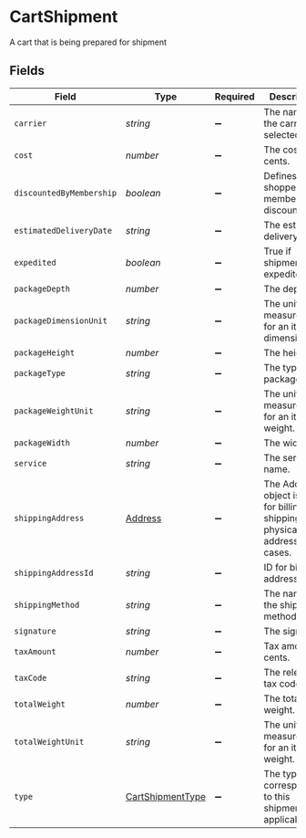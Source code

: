 # CartShipment

A cart that is being prepared for shipment


## Fields

| Field                                                                                   | Type                                                                                    | Required                                                                                | Description                                                                             | Example                                                                                 |
| --------------------------------------------------------------------------------------- | --------------------------------------------------------------------------------------- | --------------------------------------------------------------------------------------- | --------------------------------------------------------------------------------------- | --------------------------------------------------------------------------------------- |
| `carrier`                                                                               | *string*                                                                                | :heavy_minus_sign:                                                                      | The name of the carrier selected.                                                       | FedEx                                                                                   |
| `cost`                                                                                  | *number*                                                                                | :heavy_minus_sign:                                                                      | The cost in cents.                                                                      | 770                                                                                     |
| `discountedByMembership`                                                                | *boolean*                                                                               | :heavy_minus_sign:                                                                      | Defines if shopper has a membership discount.                                           | false                                                                                   |
| `estimatedDeliveryDate`                                                                 | *string*                                                                                | :heavy_minus_sign:                                                                      | The estimated delivery date.                                                            | 08-30-2022                                                                              |
| `expedited`                                                                             | *boolean*                                                                               | :heavy_minus_sign:                                                                      | True if shipment is expedited.                                                          | false                                                                                   |
| `packageDepth`                                                                          | *number*                                                                                | :heavy_minus_sign:                                                                      | The depth.                                                                              | 90                                                                                      |
| `packageDimensionUnit`                                                                  | *string*                                                                                | :heavy_minus_sign:                                                                      | The unit of measurement for an item's dimensions.                                       | cm                                                                                      |
| `packageHeight`                                                                         | *number*                                                                                | :heavy_minus_sign:                                                                      | The height.                                                                             | 103                                                                                     |
| `packageType`                                                                           | *string*                                                                                | :heavy_minus_sign:                                                                      | The type of package.                                                                    | A big package.                                                                          |
| `packageWeightUnit`                                                                     | *string*                                                                                | :heavy_minus_sign:                                                                      | The unit of measurement for an item's weight.                                           | kg                                                                                      |
| `packageWidth`                                                                          | *number*                                                                                | :heavy_minus_sign:                                                                      | The width.                                                                              | 222                                                                                     |
| `service`                                                                               | *string*                                                                                | :heavy_minus_sign:                                                                      | The service name.                                                                       | Option 1                                                                                |
| `shippingAddress`                                                                       | [Address](../../models/shared/address.md)                                               | :heavy_minus_sign:                                                                      | The Address object is used for billing, shipping, and physical store address use cases. |                                                                                         |
| `shippingAddressId`                                                                     | *string*                                                                                | :heavy_minus_sign:                                                                      | ID for billing address                                                                  | addres-1                                                                                |
| `shippingMethod`                                                                        | *string*                                                                                | :heavy_minus_sign:                                                                      | The name of the shipping method.                                                        | Unknown                                                                                 |
| `signature`                                                                             | *string*                                                                                | :heavy_minus_sign:                                                                      | The signature.                                                                          | a1B2s3dC4f5g5D6hj6E7k8F9l0                                                              |
| `taxAmount`                                                                             | *number*                                                                                | :heavy_minus_sign:                                                                      | Tax amount in cents.                                                                    | 230                                                                                     |
| `taxCode`                                                                               | *string*                                                                                | :heavy_minus_sign:                                                                      | The relevant tax code.                                                                  | tax-12345                                                                               |
| `totalWeight`                                                                           | *number*                                                                                | :heavy_minus_sign:                                                                      | The total weight.                                                                       | 55                                                                                      |
| `totalWeightUnit`                                                                       | *string*                                                                                | :heavy_minus_sign:                                                                      | The unit of measurement for an item's weight.                                           | kg                                                                                      |
| `type`                                                                                  | [CartShipmentType](../../models/shared/cartshipmenttype.md)                             | :heavy_minus_sign:                                                                      | The type corresponding to this shipment, if applicable.                                 | door_delivery                                                                           |